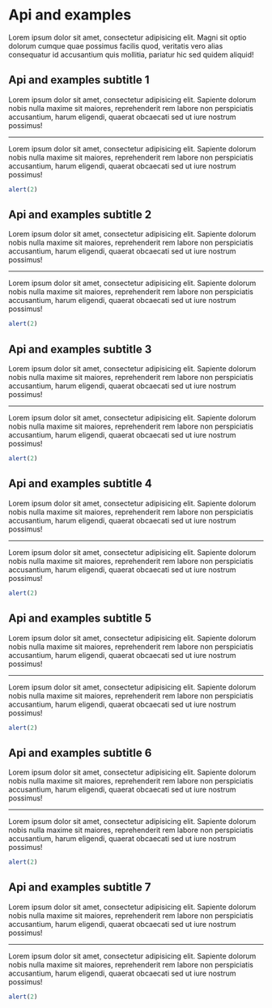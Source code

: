 # Api and examples
Lorem ipsum dolor sit amet, consectetur adipisicing elit. Magni sit optio dolorum cumque quae possimus facilis quod, veritatis vero alias consequatur id accusantium quis mollitia, pariatur hic sed quidem aliquid!

## Api and examples subtitle 1
Lorem ipsum dolor sit amet, consectetur adipisicing elit. Sapiente dolorum nobis nulla maxime sit maiores, reprehenderit rem labore non perspiciatis accusantium, harum eligendi, quaerat obcaecati sed ut iure nostrum possimus!
- - -
Lorem ipsum dolor sit amet, consectetur adipisicing elit. Sapiente dolorum nobis nulla maxime sit maiores, reprehenderit rem labore non perspiciatis accusantium, harum eligendi, quaerat obcaecati sed ut iure nostrum possimus!

```javascript
alert(2)
```

## Api and examples subtitle 2
Lorem ipsum dolor sit amet, consectetur adipisicing elit. Sapiente dolorum nobis nulla maxime sit maiores, reprehenderit rem labore non perspiciatis accusantium, harum eligendi, quaerat obcaecati sed ut iure nostrum possimus!
- - -
Lorem ipsum dolor sit amet, consectetur adipisicing elit. Sapiente dolorum nobis nulla maxime sit maiores, reprehenderit rem labore non perspiciatis accusantium, harum eligendi, quaerat obcaecati sed ut iure nostrum possimus!

```javascript
alert(2)
```

## Api and examples subtitle 3
Lorem ipsum dolor sit amet, consectetur adipisicing elit. Sapiente dolorum nobis nulla maxime sit maiores, reprehenderit rem labore non perspiciatis accusantium, harum eligendi, quaerat obcaecati sed ut iure nostrum possimus!
- - -
Lorem ipsum dolor sit amet, consectetur adipisicing elit. Sapiente dolorum nobis nulla maxime sit maiores, reprehenderit rem labore non perspiciatis accusantium, harum eligendi, quaerat obcaecati sed ut iure nostrum possimus!

```javascript
alert(2)
```

## Api and examples subtitle 4
Lorem ipsum dolor sit amet, consectetur adipisicing elit. Sapiente dolorum nobis nulla maxime sit maiores, reprehenderit rem labore non perspiciatis accusantium, harum eligendi, quaerat obcaecati sed ut iure nostrum possimus!
- - -
Lorem ipsum dolor sit amet, consectetur adipisicing elit. Sapiente dolorum nobis nulla maxime sit maiores, reprehenderit rem labore non perspiciatis accusantium, harum eligendi, quaerat obcaecati sed ut iure nostrum possimus!

```javascript
alert(2)
```

## Api and examples subtitle 5
Lorem ipsum dolor sit amet, consectetur adipisicing elit. Sapiente dolorum nobis nulla maxime sit maiores, reprehenderit rem labore non perspiciatis accusantium, harum eligendi, quaerat obcaecati sed ut iure nostrum possimus!
- - -
Lorem ipsum dolor sit amet, consectetur adipisicing elit. Sapiente dolorum nobis nulla maxime sit maiores, reprehenderit rem labore non perspiciatis accusantium, harum eligendi, quaerat obcaecati sed ut iure nostrum possimus!

```javascript
alert(2)
```

## Api and examples subtitle 6
Lorem ipsum dolor sit amet, consectetur adipisicing elit. Sapiente dolorum nobis nulla maxime sit maiores, reprehenderit rem labore non perspiciatis accusantium, harum eligendi, quaerat obcaecati sed ut iure nostrum possimus!
- - -
Lorem ipsum dolor sit amet, consectetur adipisicing elit. Sapiente dolorum nobis nulla maxime sit maiores, reprehenderit rem labore non perspiciatis accusantium, harum eligendi, quaerat obcaecati sed ut iure nostrum possimus!

```javascript
alert(2)
```

## Api and examples subtitle 7
Lorem ipsum dolor sit amet, consectetur adipisicing elit. Sapiente dolorum nobis nulla maxime sit maiores, reprehenderit rem labore non perspiciatis accusantium, harum eligendi, quaerat obcaecati sed ut iure nostrum possimus!
- - -
Lorem ipsum dolor sit amet, consectetur adipisicing elit. Sapiente dolorum nobis nulla maxime sit maiores, reprehenderit rem labore non perspiciatis accusantium, harum eligendi, quaerat obcaecati sed ut iure nostrum possimus!

```javascript
alert(2)
```